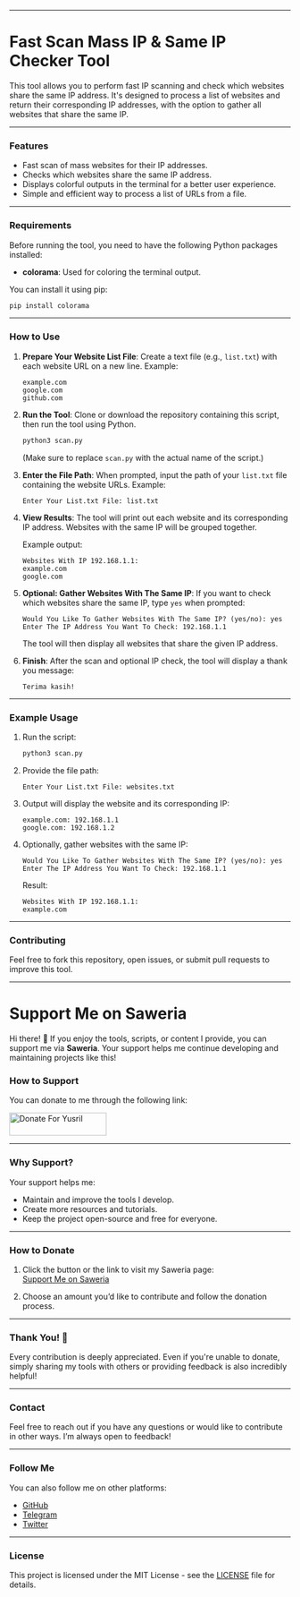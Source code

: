 
---

# **Fast Scan Mass IP & Same IP Checker Tool**

This tool allows you to perform fast IP scanning and check which websites share the same IP address. It's designed to process a list of websites and return their corresponding IP addresses, with the option to gather all websites that share the same IP.

---

### **Features**

- Fast scan of mass websites for their IP addresses.
- Checks which websites share the same IP address.
- Displays colorful outputs in the terminal for a better user experience.
- Simple and efficient way to process a list of URLs from a file.

---

### **Requirements**

Before running the tool, you need to have the following Python packages installed:

- **colorama**: Used for coloring the terminal output.

You can install it using pip:

```bash
pip install colorama
```

---

### **How to Use**

1. **Prepare Your Website List File**:
   Create a text file (e.g., `list.txt`) with each website URL on a new line. Example:

   ```
   example.com
   google.com
   github.com
   ```

2. **Run the Tool**:
   Clone or download the repository containing this script, then run the tool using Python.

   ```bash
   python3 scan.py
   ```

   (Make sure to replace `scan.py` with the actual name of the script.)

3. **Enter the File Path**:
   When prompted, input the path of your `list.txt` file containing the website URLs. Example:

   ```
   Enter Your List.txt File: list.txt
   ```

4. **View Results**:
   The tool will print out each website and its corresponding IP address. Websites with the same IP will be grouped together.

   Example output:

   ```
   Websites With IP 192.168.1.1:
   example.com
   google.com
   ```

5. **Optional: Gather Websites With The Same IP**:
   If you want to check which websites share the same IP, type `yes` when prompted:

   ```
   Would You Like To Gather Websites With The Same IP? (yes/no): yes
   Enter The IP Address You Want To Check: 192.168.1.1
   ```

   The tool will then display all websites that share the given IP address.

6. **Finish**:
   After the scan and optional IP check, the tool will display a thank you message:

   ```
   Terima kasih!
   ```

---

### **Example Usage**

1. Run the script:

   ```bash
   python3 scan.py
   ```

2. Provide the file path:

   ```
   Enter Your List.txt File: websites.txt
   ```

3. Output will display the website and its corresponding IP:

   ```
   example.com: 192.168.1.1
   google.com: 192.168.1.2
   ```

4. Optionally, gather websites with the same IP:

   ```
   Would You Like To Gather Websites With The Same IP? (yes/no): yes
   Enter The IP Address You Want To Check: 192.168.1.1
   ```

   Result:

   ```
   Websites With IP 192.168.1.1:
   example.com
   ```

---

### **Contributing**

Feel free to fork this repository, open issues, or submit pull requests to improve this tool.

---

# **Support Me on Saweria**

Hi there! 👋 If you enjoy the tools, scripts, or content I provide, you can support me via **Saweria**. Your support helps me continue developing and maintaining projects like this!

### **How to Support**

You can donate to me through the following link:

<a href="https://saweria.co/Sansekai" target="_blank"><img src="https://user-images.githubusercontent.com/26188697/180601310-e82c63e4-412b-4c36-b7b5-7ba713c80380.png" alt="Donate For Yusril" height="41" width="174"></a>

---

### **Why Support?**

Your support helps me:
- Maintain and improve the tools I develop.
- Create more resources and tutorials.
- Keep the project open-source and free for everyone.

---

### **How to Donate**

1. Click the button or the link to visit my Saweria page:  
   [Support Me on Saweria](https://saweria.co/AsmaraHancur)

2. Choose an amount you’d like to contribute and follow the donation process.

---

### **Thank You! 🙏**

Every contribution is deeply appreciated. Even if you're unable to donate, simply sharing my tools with others or providing feedback is also incredibly helpful!

---

### **Contact**

Feel free to reach out if you have any questions or would like to contribute in other ways. I’m always open to feedback!

---

### **Follow Me**

You can also follow me on other platforms:

- [GitHub](https://github.com/AsmaraHancur)
- [Telegram](https://t.me/AsmaraHancur)
- [Twitter](https://twitter.com/AsmaraHancur)

---

### **License**

This project is licensed under the MIT License - see the [LICENSE](LICENSE) file for details.
